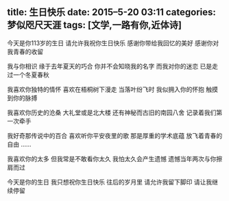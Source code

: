 title: 生日快乐
date: 2015–5-20 03:11
categories: 梦似咫尺天涯
tags: [文学,一路有你,近体诗]
---
今天是你113岁的生日
请允许我祝你生日快乐
感谢你带给我回忆的美好
感谢你对我青春的收留

我与你相识
缘于去年夏天的巧合
你并不会知晓我的名字
而我对你的迷恋
已是走过一个冬夏春秋

我喜欢你独特的情怀
喜欢在梧桐树下漫走
当落叶纷飞时
我似拥入你的怀抱
触摸到你的脉搏

我喜欢你历史的沧桑
大礼堂或是北大楼
还有神秘而古旧的南园八舍
记录着我们第一次牵手

我好奇那传说中的百合
喜欢听你平安夜里的歌
那是厚重的学术底蕴
放飞着青春的自由
……

我喜欢你的太多
但我常是不敢看你太久
我怕太久会产生遗憾
遗憾当年两次与你擦肩而过

今天是你的生日
我只想祝你生日快乐
往后的岁月里
请允许我留下脚印
请让我继续停留